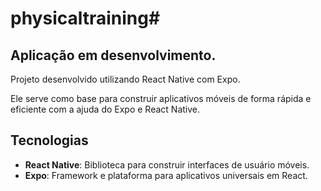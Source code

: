 # physicaltraining#

## Aplicação em desenvolvimento.

Projeto desenvolvido utilizando React Native com Expo.<p>
Ele serve como base para construir aplicativos móveis de forma rápida e eficiente com a ajuda do Expo e React Native.

## Tecnologias

- **React Native**: Biblioteca para construir interfaces de usuário móveis.
- **Expo**: Framework e plataforma para aplicativos universais em React.



